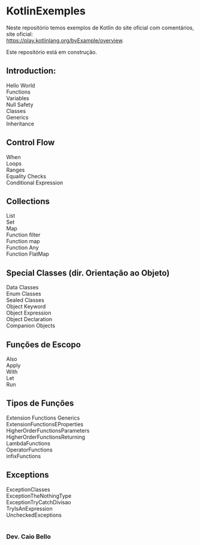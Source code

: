 # KotlinExemples
Neste repositório temos exemplos de Kotlin do site oficial com comentários, site oficial:<br>
https://play.kotlinlang.org/byExample/overview.

Este repositório está em construção.

## Introduction:
Hello World<br>
Functions<br>
Variables<br>
Null Safety<br>
Classes<br>
Generics<br>
Inheritance<br>

## Control Flow
When<br>
Loops<br>
Ranges<br>
Equality Checks<br>
Conditional Expression<br>

## Collections
List<br>
Set<br>
Map<br>
Function filter<br>
Function map<br>
Function Any<br>
Function FlatMap<br>

## Special Classes (dir. Orientação ao Objeto)

Data Classes<br>
Enum Classes<br>
Sealed Classes<br>
Object Keyword<br>
  Object Expression<br>
  Object Declaration<br>
  Companion Objects<br>  
  
## Funções de Escopo
Also<br>
Apply<br>
With<br>
Let<br>
Run<br>

## Tipos de Funções

Extension Functions Generics<br>
ExtensionFunctionsEProperties<br>
HigherOrderFunctionsParameters<br>
HigherOrderFunctionsReturning<br>
LambdaFunctions<br>
OperatorFunctions<br>
infixFunctions<br>
  
## Exceptions
ExceptionClasses<br>
ExceptionTheNothingType<br>
ExceptionTryCatchDivisao<br>
TryIsAnExpression<br>
UncheckedExceptions<br>


#
### Dev. Caio Bello
